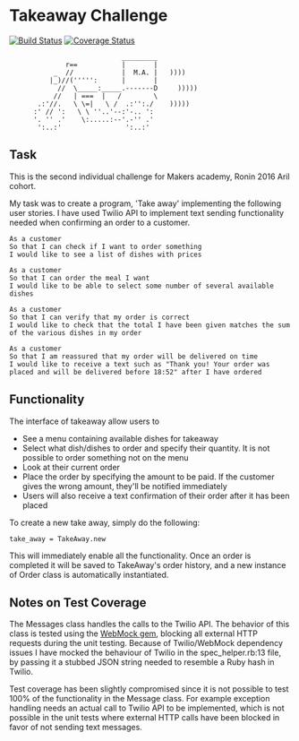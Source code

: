 Takeaway Challenge
==================

[![Build Status](https://travis-ci.org/festinalent3/takeaway-challenge.svg?branch=master)](https://travis-ci.org/festinalent3/takeaway-challenge)  [![Coverage Status](https://coveralls.io/repos/github/festinalent3/takeaway-challenge/badge.svg?branch=master)](https://coveralls.io/github/festinalent3/takeaway-challenge?branch=master)




```
                            _________
              r==           |       |
           _  //            |  M.A. |   ))))
          |_)//(''''':      |       |
            //  \_____:_____.-------D     )))))
           //   | ===  |   /        \
       .:'//.   \ \=|   \ /  .:'':./    )))))
      :' // ':   \ \ ''..'--:'-.. ':
      '. '' .'    \:.....:--'.-'' .'
       ':..:'                ':..:'

 ```


Task
-----

This is the second individual challenge for Makers academy, Ronin 2016 Aril cohort.

My task was to create a program, 'Take away' implementing the following user stories. I have used Twilio
API to implement text sending functionality needed when confirming an order to a customer.

```
As a customer
So that I can check if I want to order something
I would like to see a list of dishes with prices

As a customer
So that I can order the meal I want
I would like to be able to select some number of several available dishes

As a customer
So that I can verify that my order is correct
I would like to check that the total I have been given matches the sum of the various dishes in my order

As a customer
So that I am reassured that my order will be delivered on time
I would like to receive a text such as "Thank you! Your order was placed and will be delivered before 18:52" after I have ordered
```

Functionality
-------------

The interface of takeaway allow users to
* See a menu containing available dishes for takeaway
* Select what dish/dishes to order and specify their quantity. It is not possible to order something not on the menu
* Look at their current order
* Place the order by specifying the amount to be paid. If the customer gives the wrong amount, they'll be notified immediately
* Users will also receive a text confirmation of their order after it has been placed

To create a new take away, simply do the following:

```
take_away = TakeAway.new
```

This will immediately enable all the functionality. Once an order is completed it will be saved to TakeAway's order history, and a new instance of Order class is automatically instantiated.





Notes on Test Coverage
------------------

The Messages class handles the calls to the Twilio API. The behavior of this class is tested using the [WebMock gem](https://github.com/bblimke/webmock), blocking all external HTTP requests during the unit testing. Because of Twilio/WebMock dependency issues I have mocked the behaviour of Twilio in the spec_helper.rb:13 file, by passing it a stubbed JSON string needed to resemble a Ruby hash in Twilio.

Test coverage has been slightly compromised since it is not possible to test 100% of the functionality in the Message class. For example exception handling needs an actual call to Twilio API to be implemented, which is not possible in the unit tests where external HTTP calls have been blocked in favor of not sending text messages.

